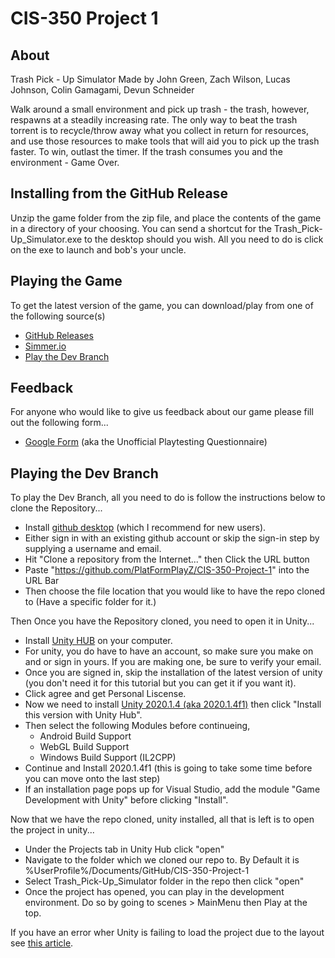 # CIS-350 Project 1

## About
Trash Pick - Up Simulator Made by John Green, Zach Wilson, Lucas Johnson, Colin Gamagami, Devun Schneider

Walk around a small environment and pick up trash - the trash, however, respawns at a steadily increasing rate. The only way to beat the trash torrent is to recycle/throw away what you collect in return for resources, and use those resources to make tools that will aid you to pick up the trash faster. To win, outlast the timer. If the trash consumes you and the environment - Game Over. 

## Installing from the GitHub Release
Unzip the game folder from the zip file, and place the contents of the game in a directory of your choosing.
You can send a shortcut for the Trash_Pick-Up_Simulator.exe to the desktop should you wish.
All you need to do is click on the exe to launch and bob's your uncle.

## Playing the Game
To get the latest version of the game, you can download/play from one of the following source(s)

- [GitHub Releases](https://github.com/PlatFormPlayZ/CIS-350-Project-1/releases)
- [Simmer.io](https://simmer.io/@Ronis/trash-pick-up-simulator)
- [Play the Dev Branch](https://github.com/PlatFormPlayZ/CIS-350-Project-1/blob/main/README.md#playing-the-dev-branch)

## Feedback
For anyone who would like to give us feedback about our game please fill out the following form...
- [Google Form](https://forms.gle/KNsvzmTyPs784A7j9) (aka the Unofficial Playtesting Questionnaire)

## Playing the Dev Branch
To play the Dev Branch, all you need to do is follow the instructions below to clone the Repository...
- Install [github desktop](https://desktop.github.com/) (which I recommend for new users). 
- Either sign in with an existing github account or skip the sign-in step by supplying a username and email.
- Hit "Clone a repository from the Internet..." then Click the URL button
- Paste "https://github.com/PlatFormPlayZ/CIS-350-Project-1" into the URL Bar
- Then choose the file location that you would like to have the repo cloned to (Have a specific folder for it.)

Then Once you have the Repository cloned, you need to open it in Unity...
- Install [Unity HUB](https://public-cdn.cloud.unity3d.com/hub/prod/UnityHubSetup.exe) on your computer.
- For unity, you do have to have an account, so make sure you make on and or sign in yours. If you are making one, be sure to verify your email.
- Once you are signed in, skip the installation of the latest version of unity (you don't need it for this tutorial but you can get it if you want it).
- Click agree and get Personal Liscense.
- Now we need to install [Unity 2020.1.4 (aka 2020.1.4f1)](https://unity3d.com/unity/whats-new/2020.1.4) then click "Install this version with Unity Hub".
- Then select the following Modules before continueing, 
  - Android Build Support
  - WebGL Build Support
  - Windows Build Support (IL2CPP)
- Continue and Install 2020.1.4f1 (this is going to take some time before you can move onto the last step)
- If an installation page pops up for Visual Studio, add the module "Game Development with Unity" before clicking "Install".

Now that we have the repo cloned, unity installed, all that is left is to open the project in unity...
- Under the Projects tab in Unity Hub click "open"
- Navigate to the folder which we cloned our repo to. By Default it is %UserProfile%/Documents/GitHub/CIS-350-Project-1
- Select Trash_Pick-Up_Simulator folder in the repo then click "open"
- Once the project has opened, you can play in the development environment. Do so by going to scenes > MainMenu then Play at the top.

If you have an error wher Unity is failing to load the project due to the layout see [this article](https://answers.unity.com/questions/1712501/stuck-in-failed-to-load-window-layout-loop.html).
